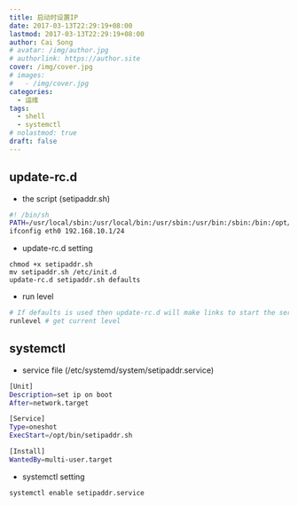 ```yaml
---
title: 启动时设置IP
date: 2017-03-13T22:29:19+08:00
lastmod: 2017-03-13T22:29:19+08:00
author: Cai Song
# avatar: /img/author.jpg
# authorlink: https://author.site
cover: /img/cover.jpg
# images:
#   - /img/cover.jpg
categories:
  - 运维
tags:
  - shell
  - systemctl
# nolastmod: true
draft: false
---
```


## update-rc.d

* the script (setipaddr.sh)
```bash
#! /bin/sh
PATH=/usr/local/sbin:/usr/local/bin:/usr/sbin:/usr/bin:/sbin:/bin:/opt/bin:$PATH
ifconfig eth0 192.168.10.1/24
```

* update-rc.d setting
```shell
chmod +x setipaddr.sh
mv setipaddr.sh /etc/init.d
update-rc.d setipaddr.sh defaults
```

* run level
```bash
# If defaults is used then update-rc.d will make links to start the service in runlevels 2345 and to stop the service in runlevels 016
runlevel # get current level
```

## systemctl
* service file (/etc/systemd/system/setipaddr.service)  
```bash
[Unit]
Description=set ip on boot
After=network.target

[Service]
Type=oneshot
ExecStart=/opt/bin/setipaddr.sh

[Install]
WantedBy=multi-user.target
```

* systemctl setting
```bash
systemctl enable setipaddr.service
```

